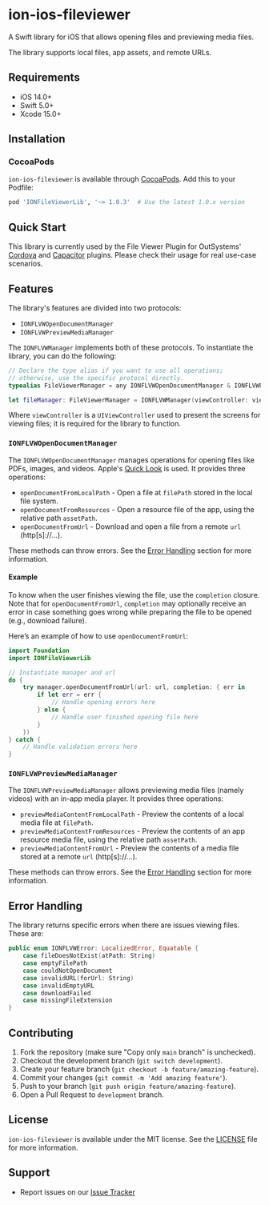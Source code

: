 # ion-ios-fileviewer

A Swift library for iOS that allows opening files and previewing media files.

The library supports local files, app assets, and remote URLs.

## Requirements

- iOS 14.0+
- Swift 5.0+
- Xcode 15.0+

## Installation

### CocoaPods

`ion-ios-fileviewer` is available through [CocoaPods](https://cocoapods.org). Add this to your Podfile:

```ruby
pod 'IONFileViewerLib', '~> 1.0.3'  # Use the latest 1.0.x version
```

## Quick Start

This library is currently used by the File Viewer Plugin for OutSystems' [Cordova](https://github.com/ionic-team/cordova-outsystems-file-viewer) and [Capacitor](https://github.com/ionic-team/capacitor-file-viewer) plugins. Please check their usage for real use-case scenarios.

## Features

The library's features are divided into two protocols:

- `IONFLVWOpenDocumentManager`
- `IONFLVWPreviewMediaManager`

The `IONFLVWManager` implements both of these protocols. To instantiate the library, you can do the following:

```swift
// Declare the type alias if you want to use all operations;
// otherwise, use the specific protocol directly.
typealias FileViewerManager = any IONFLVWOpenDocumentManager & IONFLVWPreviewMediaManager

let fileManager: FileViewerManager = IONFLVWManager(viewController: viewController)
```

Where `viewController` is a `UIViewController` used to present the screens for viewing files; it is required for the library to function.

### `IONFLVWOpenDocumentManager` 

The `IONFLVWOpenDocumentManager` manages operations for opening files like PDFs, images, and videos. Apple's [Quick Look](http://developer.apple.com/documentation/quicklook) is used. It provides three operations:

- `openDocumentFromLocalPath` - Open a file at `filePath` stored in the local file system.
- `openDocumentFromResources` - Open a resource file of the app, using the relative path `assetPath`.
- `openDocumentFromUrl` - Download and open a file from a remote `url` (http[s]://...).

These methods can throw errors. See the [Error Handling](#error-handling) section for more information.

#### Example

To know when the user finishes viewing the file, use the `completion` closure. Note that for `openDocumentFromUrl`, `completion` may optionally receive an error in case something goes wrong while preparing the file to be opened (e.g., download failure).

Here’s an example of how to use `openDocumentFromUrl`:

```swift
import Foundation
import IONFileViewerLib

// Instantiate manager and url
do {
    try manager.openDocumentFromUrl(url: url, completion: { err in
        if let err = err {
            // Handle opening errors here
        } else {
            // Handle user finished opening file here
        }
    })
} catch {
    // Handle validation errors here
}
```

### `IONFLVWPreviewMediaManager`

The `IONFLVWPreviewMediaManager` allows previewing media files (namely videos) with an in-app media player. It provides three operations:

- `previewMediaContentFromLocalPath` - Preview the contents of a local media file at `filePath`.
- `previewMediaContentFromResources` - Preview the contents of an app resource media file, using the relative path `assetPath`.
- `previewMediaContentFromUrl` - Preview the contents of a media file stored at a remote `url` (http[s]://...).

These methods can throw errors. See the [Error Handling](#error-handling) section for more information.

## Error Handling

The library returns specific errors when there are issues viewing files. These are:

```swift
public enum IONFLVWError: LocalizedError, Equatable {
    case fileDoesNotExist(atPath: String)
    case emptyFilePath
    case couldNotOpenDocument
    case invalidURL(forUrl: String)
    case invalidEmptyURL
    case downloadFailed
    case missingFileExtension
}
```

## Contributing

1. Fork the repository (make sure "Copy only `main` branch" is unchecked).
2. Checkout the development branch (`git switch development`).
3. Create your feature branch (`git checkout -b feature/amazing-feature`).
4. Commit your changes (`git commit -m 'Add amazing feature'`).
5. Push to your branch (`git push origin feature/amazing-feature`).
6. Open a Pull Request to `development` branch.

## License

`ion-ios-fileviewer` is available under the MIT license. See the [LICENSE](LICENSE) file for more information.

## Support

- Report issues on our [Issue Tracker](https://github.com/ionic-team/ion-ios-fileviewer/issues)
